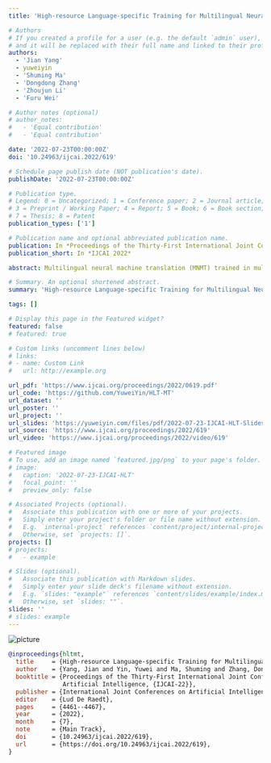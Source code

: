 ```yaml
---
title: 'High-resource Language-specific Training for Multilingual Neural Machine Translation'

# Authors
# If you created a profile for a user (e.g. the default `admin` user), write the username (folder name) here
# and it will be replaced with their full name and linked to their profile.
authors:
  - 'Jian Yang'
  - yuweiyin
  - 'Shuming Ma'
  - 'Dongdong Zhang'
  - 'Zhoujun Li'
  - 'Furu Wei'

# Author notes (optional)
# author_notes:
#   - 'Equal contribution'
#   - 'Equal contribution'

date: '2022-07-23T00:00:00Z'
doi: '10.24963/ijcai.2022/619'

# Schedule page publish date (NOT publication's date).
publishDate: '2022-07-23T00:00:00Z'

# Publication type.
# Legend: 0 = Uncategorized; 1 = Conference paper; 2 = Journal article;
# 3 = Preprint / Working Paper; 4 = Report; 5 = Book; 6 = Book section;
# 7 = Thesis; 8 = Patent
publication_types: ['1']

# Publication name and optional abbreviated publication name.
publication: In *Proceedings of the Thirty-First International Joint Conference on Artificial Intelligence*
publication_short: In *IJCAI 2022*

abstract: Multilingual neural machine translation (MNMT) trained in multiple language pairs has attracted considerable attention due to fewer model parameters and lower training costs by sharing knowledge among multiple languages. Nonetheless, multilingual training is plagued by language interference degeneration in shared parameters because of the negative interference among different translation directions, especially on high-resource languages. In this paper, we propose the multilingual translation model with the high-resource language-specific training (HLT-MT) to alleviate the negative interference, which adopts the two-stage training with the language-specific selection mechanism. Specifically, we first train the multilingual model only with the high-resource pairs and select the language-specific modules at the top of the decoder to enhance the translation quality of high-resource directions. Next, the model is further trained on all available corpora to transfer knowledge from high-resource languages (HRLs) to low-resource languages (LRLs). Experimental results show that HLT-MT outperforms various strong baselines on WMT-10 and OPUS-100 benchmarks. Furthermore, the analytic experiments validate the effectiveness of our method in mitigating the negative interference in multilingual training.

# Summary. An optional shortened abstract.
summary: 'High-resource Language-specific Training for Multilingual Neural Machine Translation'

tags: []

# Display this page in the Featured widget?
featured: false
# featured: true

# Custom links (uncomment lines below)
# links:
# - name: Custom Link
#   url: http://example.org

url_pdf: 'https://www.ijcai.org/proceedings/2022/0619.pdf'
url_code: 'https://github.com/YuweiYin/HLT-MT'
url_dataset: ''
url_poster: ''
url_project: ''
url_slides: 'https://yuweiyin.com/files/pdf/2022-07-23-IJCAI-HLT-Slides.pdf'
url_source: 'https://www.ijcai.org/proceedings/2022/619'
url_video: 'https://www.ijcai.org/proceedings/2022/video/619'

# Featured image
# To use, add an image named `featured.jpg/png` to your page's folder.
# image:
#   caption: '2022-07-23-IJCAI-HLT'
#   focal_point: ''
#   preview_only: false

# Associated Projects (optional).
#   Associate this publication with one or more of your projects.
#   Simply enter your project's folder or file name without extension.
#   E.g. `internal-project` references `content/project/internal-project/index.md`.
#   Otherwise, set `projects: []`.
projects: []
# projects:
#   - example

# Slides (optional).
#   Associate this publication with Markdown slides.
#   Simply enter your slide deck's filename without extension.
#   E.g. `slides: "example"` references `content/slides/example/index.md`.
#   Otherwise, set `slides: ""`.
slides: ''
# slides: example
---
```


<!-- {{% callout note %}} -->
<!-- Click the _Cite_ button above to demo the feature to enable visitors to import publication metadata into their reference management software. -->
<!-- {{% /callout %}} -->

<!-- {{% callout note %}} -->
<!-- Create your slides in Markdown - click the _Slides_ button to check out the example. -->
<!-- {{% /callout %}} -->

<!-- Supplementary notes can be added here, including [code, math, and images](https://wowchemy.com/docs/writing-markdown-latex/). -->

<script src="https://polyfill.io/v3/polyfill.min.js?features=es6"></script>
<script id="MathJax-script" async src="https://cdn.jsdelivr.net/npm/mathjax@3/es5/tex-mml-chtml.js"></script>
<script> 
MathJax = {
  tex: {
    inlineMath: [['$', '$']],
    processEscapes: true
  }
};
</script>

![picture](https://yuweiyin.com/files/img/2022-07-23-IJCAI-HLT.png)

```bibtex
@inproceedings{hltmt,
  title     = {High-resource Language-specific Training for Multilingual Neural Machine Translation},
  author    = {Yang, Jian and Yin, Yuwei and Ma, Shuming and Zhang, Dongdong and Li, Zhoujun and Wei, Furu},
  booktitle = {Proceedings of the Thirty-First International Joint Conference on
               Artificial Intelligence, {IJCAI-22}},
  publisher = {International Joint Conferences on Artificial Intelligence Organization},
  editor    = {Lud De Raedt},
  pages     = {4461--4467},
  year      = {2022},
  month     = {7},
  note      = {Main Track},
  doi       = {10.24963/ijcai.2022/619},
  url       = {https://doi.org/10.24963/ijcai.2022/619},
}
```
